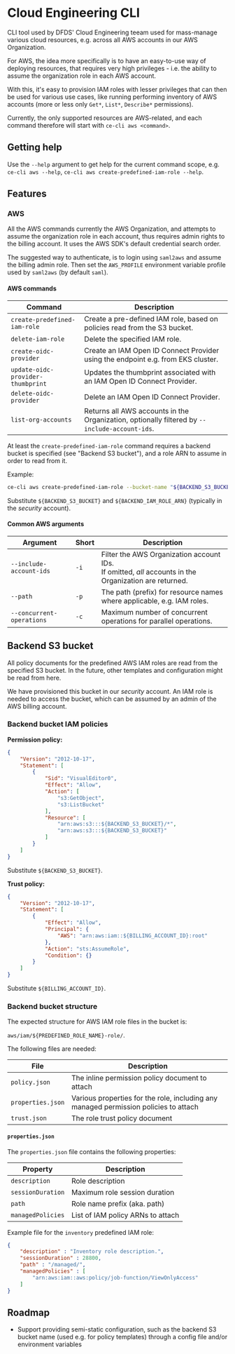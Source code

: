 # Cloud Engineering CLI

CLI tool used by DFDS' Cloud Engineering teeam used for mass-manage various cloud resources, e.g. across all AWS accounts in our AWS Organization.

For AWS, the idea more specifically is to have an easy-to-use way of deploying resources, that requires very high privileges - i.e. the ability to assume the organization role in each AWS account.

With this, it's easy to provision IAM roles with lesser privileges that can then be used for various use cases, like running performing inventory of AWS accounts (more or less only `Get*`, `List*`, `Describe*` permissions).

Currently, the only supported resources are AWS-related, and each command therefore will start with `ce-cli aws <command>`.

## Getting help

Use the `--help` argument to get help for the current command scope, e.g. `ce-cli aws --help`, `ce-cli aws create-predefined-iam-role --help`.

## Features

### AWS

All the AWS commands currently the AWS Organization, and attempts to assume the organization role in each account, thus requires admin rights to the billing account. It uses the AWS SDK's default credential search order.

The suggested way to authenticate, is to login using `saml2aws` and assume the billing admin role. Then set the `AWS_PROFILE` environment variable profile used by `saml2aws` (by default `saml`).

#### AWS commands

| Command                          | Description                                                                                   |
| -------------------------------- | --------------------------------------------------------------------------------------------- |
| `create-predefined-iam-role`     | Create a pre-defined IAM role, based on policies read from the S3 bucket.                     |
| `delete-iam-role`                | Delete the specified IAM role.                                                                |
| `create-oidc-provider`           | Create an IAM Open ID Connect Provider using the endpoint e.g. from EKS cluster.              |
| `update-oidc-provider-thumbprint` | Updates the thumbprint associated with an IAM Open ID Connect Provider.                        |
| `delete-oidc-provider`           | Delete an IAM Open ID Connect Provider.                                                       |
| `list-org-accounts`              | Returns all AWS accounts in the Organization, optionally filtered by `--include-account-ids`. |

At least the `create-predefined-iam-role` command requires a backend bucket is specified (see "Backend S3 bucket"), and a role ARN to assume in order to read from it.

Example:

```bash
ce-cli aws create-predefined-iam-role --bucket-name "${BACKEND_S3_BUCKET}" --bucket-role-arn "${BACKEND_IAM_ROLE_ARN}" --role-name "inventory"
```

Substitute `${BACKEND_S3_BUCKET}` and `${BACKEND_IAM_ROLE_ARN}` (typically in the *security* account).

#### Common AWS arguments

| Argument                  | Short | Description                                                                                              |
| ------------------------- | ----- | -------------------------------------------------------------------------------------------------------- |
| `--include-account-ids`   | `-i`  | Filter the AWS Organization account IDs.<br>If omitted, *all* accounts in the Organization are returned. |
| `--path`                  | `-p`  | The path (prefix) for resource names where applicable, e.g. IAM roles.                                   |
| `--concurrent-operations` | `-c`  | Maximum number of concurrent operations for parallel operations.                                         |

## Backend S3 bucket

All policy documents for the predefined AWS IAM roles are read from the specified S3 bucket. In the future, other templates and configuration might be read from here.

We have provisioned this bucket in our *security* account. An IAM role is needed to access the bucket, which can be assumed by an admin of the AWS billing account.

### Backend bucket IAM policies

**Permission policy:**

```json
{
    "Version": "2012-10-17",
    "Statement": [
        {
            "Sid": "VisualEditor0",
            "Effect": "Allow",
            "Action": [
                "s3:GetObject",
                "s3:ListBucket"
            ],
            "Resource": [
                "arn:aws:s3:::${BACKEND_S3_BUCKET}/*",
                "arn:aws:s3:::${BACKEND_S3_BUCKET}"
            ]
        }
    ]
}
```

Substitute `${BACKEND_S3_BUCKET}`.

**Trust policy:**

```json
{
    "Version": "2012-10-17",
    "Statement": [
        {
            "Effect": "Allow",
            "Principal": {
                "AWS": "arn:aws:iam::${BILLING_ACCOUNT_ID}:root"
            },
            "Action": "sts:AssumeRole",
            "Condition": {}
        }
    ]
}
```

Substitute `${BILLING_ACCOUNT_ID}`.

### Backend bucket structure

The expected structure for AWS IAM role files in the bucket is:

`aws/iam/${PREDEFINED_ROLE_NAME}-role/`.

The following files are needed:

| File              | Description                                                                          |
| ----------------- | ------------------------------------------------------------------------------------ |
| `policy.json`     | The inline permission policy document to attach                                      |
| `properties.json` | Various properties for the role, including any managed permission policies to attach |
| `trust.json`      | The role trust policy document                                                       |

#### `properties.json`

The `properties.json` file contains the following properties:

| Property          | Description                       |
| ----------------- | --------------------------------- |
| `description`     | Role description                  |
| `sessionDuration` | Maximum role session duration     |
| `path`            | Role name prefix (aka. path)      |
| `managedPolicies` | List of IAM policy ARNs to attach |

Example file for the `inventory` predefined IAM role:

```json
{
    "description" : "Inventory role description.",
    "sessionDuration" : 28800,
    "path" : "/managed/",
    "managedPolicies" : [
        "arn:aws:iam::aws:policy/job-function/ViewOnlyAccess"
    ]
}
```

## Roadmap

- Support providing semi-static configuration, such as the backend S3 bucket name (used e.g. for policy templates) through a config file and/or environment variables
